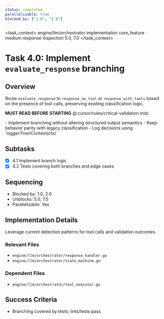 ```yaml
---
status: completed
parallelizable: true
blocked_by: ["1.0", "2.0"]
---
```


<task_context>
<domain>engine/llm/orchestrator</domain>
<type>implementation</type>
<scope>core_feature</scope>
<complexity>medium</complexity>
<dependencies>response inspection</dependencies>
<unblocks>5.0, 7.0</unblocks>
</task_context>

# Task 4.0: Implement `evaluate_response` branching

## Overview

Route `evaluate_response` to `response_no_tool` or `response_with_tools` based on the presence of tool calls, preserving existing classification logic.

<import>**MUST READ BEFORE STARTING** @.cursor/rules/critical-validation.mdc</import>

<requirements>
- Implement branching without altering structured output semantics
- Keep behavior parity with legacy classification
- Log decisions using `logger.FromContext(ctx)`
</requirements>

## Subtasks

- [x] 4.1 Implement branch logic
- [x] 4.2 Tests covering both branches and edge cases

## Sequencing

- Blocked by: 1.0, 2.0
- Unblocks: 5.0, 7.0
- Parallelizable: Yes

## Implementation Details

Leverage current detection patterns for tool calls and validation outcomes.

### Relevant Files

- `engine/llm/orchestrator/response_handler.go`
- `engine/llm/orchestrator/state_machine.go`

### Dependent Files

- `engine/llm/orchestrator/tool_executor.go`

## Success Criteria

- Branching covered by tests; lints/tests pass
